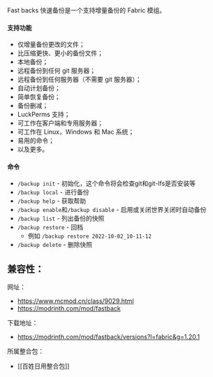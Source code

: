 Fast backs 快速备份是一个支持增量备份的 Fabric 模组。
#### 支持功能

- 仅增量备份更改的文件；
- 比压缩更快、更小的备份文件；
- 本地备份；
- 远程备份到任何 git 服务器；
- 远程备份到任何服务器（不需要 git 服务器）；
- 自动计划备份；
- 简单恢复备份；
- 备份删减；
- LuckPerms 支持；
- 可工作在客户端和专用服务器；
- 可工作在 Linux，Windows 和 Mac 系统；
- 易用的命令；
- 以及更多。
#### 命令

- `/backup init` - 初始化，这个命令将会检查git和git-lfs是否安装等
- `/backup local` - 进行备份
- `/backup help` - 获取帮助
- `/backup enable`和`/backup disable` - 启用或关闭世界关闭时自动备份
- `/backup list` - 列出备份的快照
- `/backup restore` - 回档
  - 例如 `/backup restore 2022-10-02_10-11-12`
- `/backup delete` - 删除快照

兼容性：
- 

网址：
- https://www.mcmod.cn/class/9029.html
- https://modrinth.com/mod/fastback

下载地址：
- https://modrinth.com/mod/fastback/versions?l=fabric&g=1.20.1

所属整合包：
- [[百姓日用整合包]]